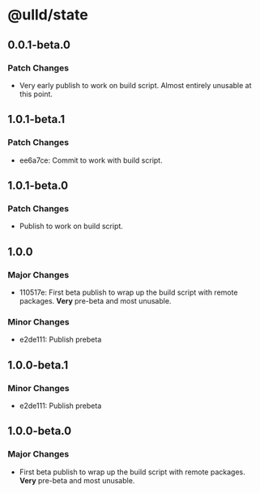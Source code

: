 # @ulld/state

## 0.0.1-beta.0

### Patch Changes

- Very early publish to work on build script. Almost entirely unusable at this point.

## 1.0.1-beta.1

### Patch Changes

- ee6a7ce: Commit to work with build script.

## 1.0.1-beta.0

### Patch Changes

- Publish to work on build script.

## 1.0.0

### Major Changes

- 110517e: First beta publish to wrap up the build script with remote packages. **Very** pre-beta and most unusable.

### Minor Changes

- e2de111: Publish prebeta

## 1.0.0-beta.1

### Minor Changes

- e2de111: Publish prebeta

## 1.0.0-beta.0

### Major Changes

- First beta publish to wrap up the build script with remote packages. **Very** pre-beta and most unusable.
